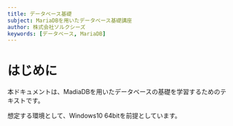 ```yaml
---
title: データベース基礎
subject: MariaDBを用いたデータベース基礎講座
author: 株式会社ソルクシーズ
keywords: [データベース, MariaDB]
---
```



# はじめに

本ドキュメントは、MadiaDBを用いたデータベースの基礎を学習するためのテキストです。

想定する環境として、Windows10 64bitを前提としています。


